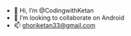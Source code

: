 - 👋 Hi, I’m @CodingwithKetan
- 💞️ I’m looking to collaborate on Android
- 📫 ghoriketan33@gmail.com

<!---
CodingwithKetan/CodingwithKetan is a ✨ special ✨ repository because its `README.md` (this file) appears on your GitHub profile.
You can click the Preview link to take a look at your changes.
--->
